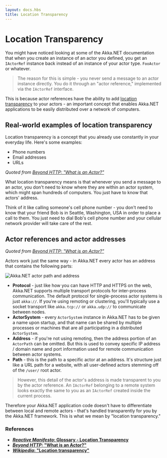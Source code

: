 ```yaml
---
layout: docs.hbs
title: Location Transparency
---
```


# Location Transparency

You might have noticed looking at some of the Akka.NET documentation that when you create an instance of an actor you defined, you get an `IActorRef` instance back instead of an instance of your actor type. `FooActor` or whatever.

> The reason for this is simple - you never send a message to an actor instance directly. You do it through an "actor reference," implemented via the `IActorRef` interface.

This is because actor references have the ability to add [location transparency](http://en.wikipedia.org/wiki/Location_transparency "Wikipedia: Location transparency") to your actors - an important concept that enables Akka.NET applications to be easily distributed over a network of computers.

## Real-world examples of location transparency
Location transparency is a concept that you already use constantly in your everyday life. Here's some examples:

* Phone numbers
* Email addresses
* URLs

*Quoted from [Beyond HTTP: "What is an Actor?"](http://petabridge.com/blog/akkadotnet-what-is-an-actor/ "What is an Akka.NET Actor?")*

What location transparency means is that whenever you send a message to an actor, you don't need to know where they are within an actor system, which might span hundreds of computers. You just have to know that actors' address.

Think of it like calling someone's cell phone number - you don't need to know that your friend Bob is in Seattle, Washington, USA in order to place a call to them. You just need to dial Bob's cell phone number and your cellular network provider will take care of the rest.

## Actor references and actor addresses

*Quoted from [Beyond HTTP: "What is an Actor?"](http://petabridge.com/blog/akkadotnet-what-is-an-actor/ "What is an Akka.NET Actor?")*

Actors work just the same way - in Akka.NET every actor has an address that contains the following parts:

![Akka.NET actor path and address](/images/akka-actor-address-and-path.png)

* **Protocol** - just like how you can have HTTP and HTTPS on the web, Akka.NET supports multiple transport protocols for inter-process communication. The default protocol for single-process actor systems is just `akka://`. If you're using remoting or clustering, you'll typically use a socket transport like `akka.tcp://` or `akka.udp://` to communicate between nodes.
* **ActorSystem** - every `ActorSystem` instance in Akka.NET has to be given a name upon startup, and that name can be shared by multiple processes or machines that are all participating in a distributed `ActorSystem`.
* **Address** - if you're not using remoting, then the address portion of an `ActorPath` can be omitted. But this is used to convey specific IP address / domain name and port information used for remote communication between actor systems.
* **Path** - this is the path to a specific actor at an address. It's structure just like a URL path for a website, with all user-defined actors stemming off of the `/user/` root actor.

> However, this detail of the actor's address is made transparent to you by the actor reference. An `IActorRef` belonging to a remote system looks exactly the same to you as an `IActorRef` created inside the current process.

Therefore your Akka.NET application code doesn't have to differentiate between local and remote actors - that's handled transparently for you by the Akka.NET framework. This is what we mean by "location transparency."

### References

* **[*Reactive Manifesto*: Glossary - Location Transparency](http://www.reactivemanifesto.org/glossary#Location-Transparency)**
* **[*Beyond HTTP:* "What is an Actor?"](http://petabridge.com/blog/akkadotnet-what-is-an-actor/ "What is an Akka.NET Actor?")**
* **[*Wikipedia*: "Location transparency"](http://en.wikipedia.org/wiki/Location_transparency)**